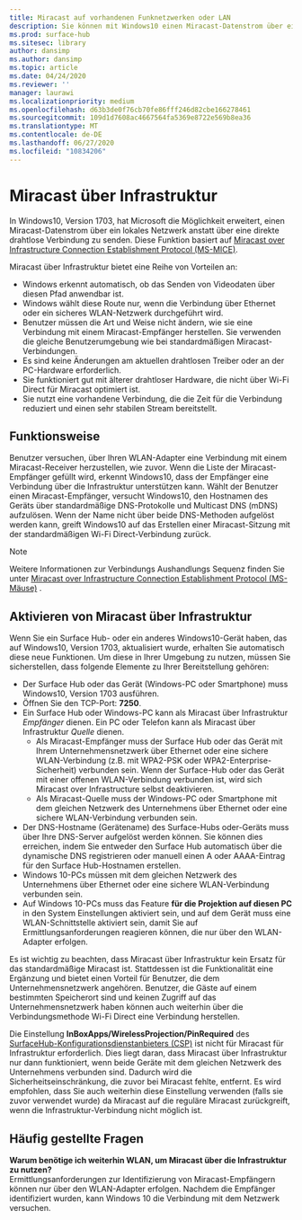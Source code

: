 ```yaml
---
title: Miracast auf vorhandenen Funknetzwerken oder LAN
description: Sie können mit Windows10 einen Miracast-Datenstrom über ein lokales Netzwerk senden.
ms.prod: surface-hub
ms.sitesec: library
author: dansimp
ms.author: dansimp
ms.topic: article
ms.date: 04/24/2020
ms.reviewer: ''
manager: laurawi
ms.localizationpriority: medium
ms.openlocfilehash: d63b3de0f76cb70fe86fff246d82cbe166278461
ms.sourcegitcommit: 109d1d7608ac4667564fa5369e8722e569b8ea36
ms.translationtype: MT
ms.contentlocale: de-DE
ms.lasthandoff: 06/27/2020
ms.locfileid: "10834206"
---
```

# Miracast über Infrastruktur

In Windows10, Version 1703, hat Microsoft die Möglichkeit erweitert, einen Miracast-Datenstrom über ein lokales Netzwerk anstatt über eine direkte drahtlose Verbindung zu senden. Diese Funktion basiert auf [Miracast over Infrastructure Connection Establishment Protocol (MS-MICE)](https://msdn.microsoft.com/library/mt796768.aspx).

Miracast über Infrastruktur bietet eine Reihe von Vorteilen an:

- Windows erkennt automatisch, ob das Senden von Videodaten über diesen Pfad anwendbar ist.
- Windows wählt diese Route nur, wenn die Verbindung über Ethernet oder ein sicheres WLAN-Netzwerk durchgeführt wird.
- Benutzer müssen die Art und Weise nicht ändern, wie sie eine Verbindung mit einem Miracast-Empfänger herstellen. Sie verwenden die gleiche Benutzerumgebung wie bei standardmäßigen Miracast-Verbindungen.
- Es sind keine Änderungen am aktuellen drahtlosen Treiber oder an der PC-Hardware erforderlich.
- Sie funktioniert gut mit älterer drahtloser Hardware, die nicht über Wi-Fi Direct für Miracast optimiert ist.
- Sie nutzt eine vorhandene Verbindung, die die Zeit für die Verbindung reduziert und einen sehr stabilen Stream bereitstellt.


##  <a name="how-it-works"></a>Funktionsweise

Benutzer versuchen, über Ihren WLAN-Adapter eine Verbindung mit einem Miracast-Receiver herzustellen, wie zuvor. Wenn die Liste der Miracast-Empfänger gefüllt wird, erkennt Windows10, dass der Empfänger eine Verbindung über die Infrastruktur unterstützen kann. Wählt der Benutzer einen Miracast-Empfänger, versucht Windows10, den Hostnamen des Geräts über standardmäßige DNS-Protokolle und Multicast DNS (mDNS) aufzulösen. Wenn der Name nicht über beide DNS-Methoden aufgelöst werden kann, greift Windows10 auf das Erstellen einer Miracast-Sitzung mit der standardmäßigen Wi-Fi Direct-Verbindung zurück.

> [!NOTE]
> Weitere Informationen zur Verbindungs Aushandlungs Sequenz finden Sie unter [Miracast over Infrastructure Connection Establishment Protocol (MS-Mäuse)](https://msdn.microsoft.com/library/mt796768.aspx) .




##  <a name="enabling-miracast-over-infrastructure-"></a>Aktivieren von Miracast über Infrastruktur 

Wenn Sie ein Surface Hub- oder ein anderes Windows10-Gerät haben, das auf Windows10, Version 1703, aktualisiert wurde, erhalten Sie automatisch diese neue Funktionen. Um diese in Ihrer Umgebung zu nutzen, müssen Sie sicherstellen, dass folgende Elemente zu Ihrer Bereitstellung gehören:

- Der Surface Hub oder das Gerät (Windows-PC oder Smartphone) muss Windows10, Version 1703 ausführen.
- Öffnen Sie den TCP-Port: **7250**.
- Ein Surface Hub oder Windows-PC kann als Miracast über Infrastruktur *Empfänger* dienen. Ein PC oder Telefon kann als Miracast über Infrastruktur *Quelle* dienen.
    - Als Miracast-Empfänger muss der Surface Hub oder das Gerät mit Ihrem Unternehmensnetzwerk über Ethernet oder eine sichere WLAN-Verbindung (z.B. mit WPA2-PSK oder WPA2-Enterprise-Sicherheit) verbunden sein. Wenn der Surface-Hub oder das Gerät mit einer offenen WLAN-Verbindung verbunden ist, wird sich Miracast over Infrastructure selbst deaktivieren.
    - Als Miracast-Quelle muss der Windows-PC oder Smartphone mit dem gleichen Netzwerk des Unternehmens über Ethernet oder eine sichere WLAN-Verbindung verbunden sein.
- Der DNS-Hostname (Gerätename) des Surface-Hubs oder-Geräts muss über Ihre DNS-Server aufgelöst werden können. Sie können dies erreichen, indem Sie entweder den Surface Hub automatisch über die dynamische DNS registrieren oder manuell einen A oder AAAA-Eintrag für den Surface Hub-Hostnamen erstellen. 
- Windows 10-PCs müssen mit dem gleichen Netzwerk des Unternehmens über Ethernet oder eine sichere WLAN-Verbindung verbunden sein. 
-   Auf Windows 10-PCs muss das Feature **für die Projektion auf diesen PC** in den System Einstellungen aktiviert sein, und auf dem Gerät muss eine WLAN-Schnittstelle aktiviert sein, damit Sie auf Ermittlungsanforderungen reagieren können, die nur über den WLAN-Adapter erfolgen.


Es ist wichtig zu beachten, dass Miracast über Infrastruktur kein Ersatz für das standardmäßige Miracast ist. Stattdessen ist die Funktionalität eine Ergänzung und bietet einen Vorteil für Benutzer, die dem Unternehmensnetzwerk angehören. Benutzer, die Gäste auf einem bestimmten Speicherort sind und keinen Zugriff auf das Unternehmensnetzwerk haben können auch weiterhin über die Verbindungsmethode Wi-Fi Direct eine Verbindung herstellen.

Die Einstellung **InBoxApps/WirelessProjection/PinRequired** des [SurfaceHub-Konfigurationsdienstanbieters (CSP)](https://msdn.microsoft.com/windows/hardware/commercialize/customize/mdm/surfacehub-csp) ist nicht für Miracast für Infrastruktur erforderlich. Dies liegt daran, dass Miracast über Infrastruktur nur dann funktioniert, wenn beide Geräte mit dem gleichen Netzwerk des Unternehmens verbunden sind. Dadurch wird die Sicherheitseinschränkung, die zuvor bei Miracast fehlte, entfernt. Es wird empfohlen, dass Sie auch weiterhin diese Einstellung verwenden (falls sie zuvor verwendet wurde) da Miracast auf die reguläre Miracast zurückgreift, wenn die Infrastruktur-Verbindung nicht möglich ist. 

##  <a name="faq"></a>Häufig gestellte Fragen
**Warum benötige ich weiterhin WLAN, um Miracast über die Infrastruktur zu nutzen?**<br>
Ermittlungsanforderungen zur Identifizierung von Miracast-Empfängern können nur über den WLAN-Adapter erfolgen. Nachdem die Empfänger identifiziert wurden, kann Windows 10 die Verbindung mit dem Netzwerk versuchen.

